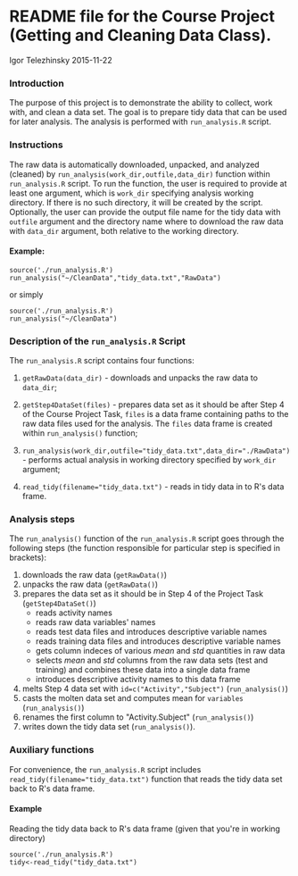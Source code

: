 # README file for the Course Project (Getting and Cleaning Data Class).
Igor Telezhinsky
2015-11-22


### Introduction

The purpose of this project is to demonstrate the ability to collect, work with, and clean a data set.
The goal is to prepare tidy data that can be used for later analysis. The analysis is performed with
`run_analysis.R` script.  

### Instructions

The raw data is automatically downloaded, unpacked, and analyzed (cleaned) by
`run_analysis(work_dir,outfile,data_dir)` function within `run_analysis.R` script. To run the function,
the user is required to provide at least one argument, which is `work_dir` specifying analysis
working directory. If there is no such directory, it will be created by the script. Optionally,
the user can provide the output file name for the tidy data  with `outfile` argument and the directory
name where to download the raw data with `data_dir` argument, both relative to the working directory. 


#### Example:

```{r}
source('./run_analysis.R')
run_analysis("~/CleanData","tidy_data.txt","RawData")
```
or simply
```{r}
source('./run_analysis.R')
run_analysis("~/CleanData")
```

### Description of the `run_analysis.R` Script

The `run_analysis.R` script contains four functions: 

1. `getRawData(data_dir)` - downloads and unpacks the raw data to `data_dir`;

2. `getStep4DataSet(files)` - prepares data set as it should be after Step 4 of the Course Project Task,
`files` is a data frame containing paths to the raw data files used for the analysis. The `files` data frame is
created within `run_analysis()` function;

3. `run_analysis(work_dir,outfile="tidy_data.txt",data_dir="./RawData")` - performs actual analysis in
working directory specified by `work_dir` argument;

4. `read_tidy(filename="tidy_data.txt")` - reads in tidy data in to R's data frame.

### Analysis steps

The `run_analysis()` function of the `run_analysis.R` script goes through the following steps
(the function responsible for particular step is specified in brackets):

1. downloads the raw data (`getRawData()`)
2. unpacks the raw data (`getRawData()`)
3. prepares the data set as it should be in Step 4 of the Project Task (`getStep4DataSet()`)
    - reads activity names 
    - reads raw data variables' names 
    - reads test data files and introduces descriptive variable names 
    - reads training data files and introduces descriptive variable names 
    - gets column indeces of various *mean* and *std* quantities in raw data 
    - selects *mean* and *std* columns from the raw data sets (test and training) and combines these data into a single data frame 
    - introduces descriptive activity names to this data frame 
4. melts Step 4 data set with `id=c("Activity","Subject")` (`run_analysis()`)
5. casts the molten data set and computes mean for `variables` (`run_analysis()`)
6. renames the first column to "Activity.Subject" (`run_analysis()`)
7. writes down the tidy data set (`run_analysis()`).

### Auxiliary functions

For convenience, the `run_analysis.R` script includes `read_tidy(filename="tidy_data.txt")` function that reads the tidy data set back to R's data frame.

#### Example

Reading the tidy data back to R's data frame (given that you're in working directory)
```{r}
source('./run_analysis.R')
tidy<-read_tidy("tidy_data.txt")
```
